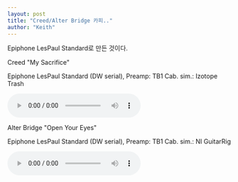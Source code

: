 ```yaml
---
layout: post
title: "Creed/Alter Bridge 카피.."
author: "Keith"
---
```



Epiphone LesPaul Standard로 만든 것이다.

Creed "My Sacrifice"

Epiphone LesPaul Standard (DW serial),
Preamp: TB1
Cab. sim.: Izotope Trash

<audio src="/assets/images/d41d8cd98f00b204e9800998ecf8427e.mp3" controls preload></audio>


Alter Bridge "Open Your Eyes"


Epiphone LesPaul Standard (DW serial),
Preamp: TB1
Cab. sim.: NI GuitarRig

<audio src="/assets/images/d41d8cd98f00b204e9800998ecf8427e.mp3" controls preload></audio>




